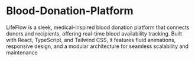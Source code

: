 # Blood-Donation-Platform
LifeFlow is a sleek, medical-inspired blood donation platform that connects donors and recipients, offering real-time blood availability tracking. Built with React, TypeScript, and Tailwind CSS, it features fluid animations, responsive design, and a modular architecture for seamless scalability and maintenance
